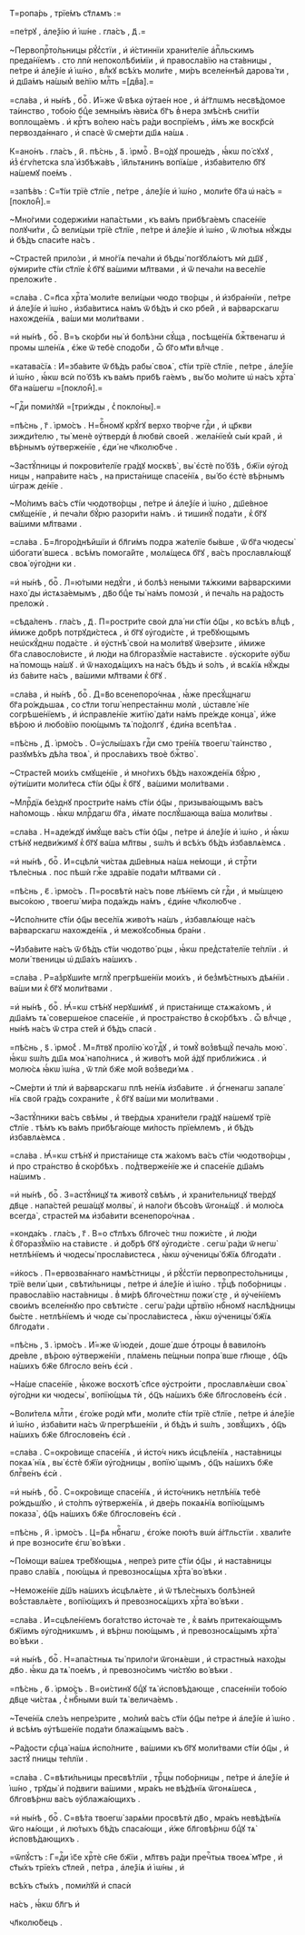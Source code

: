 Т=ропа́рь , трїе́мъ ст҃лѧмъ :=

=пе́трꙋ , а҆леѯі́ю и҆ і҆ѡ́не . гла́съ , д҃ .=

~Первопрⷭ҇то́льницы рꙋ́с̾стїи , и҆ и҆́стиннїи храни́телїе а҆пⷭ҇льскимъ преда́нїемъ . сто лпѝ непоколѣби́мїи , и҆ правосла́вїю на ста́вницы , пе́тре и҆ а҆леѯі́е и҆ і҆ѡ́но , влⷣкꙋ всѣ́хъ моли́те , ми́ръ вселе́ннѣй дарова́ ти , и҆ дш҃а́мъ на́шым̾ ве́лїю млⷭ҇ть =[двⷤа].=

=сла́ва , и҆ ны́нѣ , боⷢ҇ . И҆́=же ѿ́ вѣка ᲂу҆тае́н ное , и҆ а҆́гг҃лѡмъ несвѣ́домое та́инство , тобо́ю бцⷣе земны́мъ ꙗ҆ви́сѧ бг҃ъ в̾ нера змѣ́снѣ сни́тїи воплоща́емъ . и҆ крⷭ҇тъ во́лею на́съ ра́ди воспрїе́мъ , и҆́мъ же воскр҃сѝ первозда́ннаго , и҆ спасѐ ѿ сме́рти дш҃ѧ на́шѧ .

К=ано́нъ . гла́съ , и҃ . пѣ́снь , а҃ . і҆рмоⷭ҇ . В=о́дꙋ проше́дъ , ꙗ҆́кѡ по́ сꙋхꙋ , и҆з̾ є҆гѵ́петска ѕла̀ и҆збѣжа́въ , і҆и҃льтѧнинъ вопїѧ́ше , и҆зба́вителю бг҃ꙋ на́шемꙋ пое́мъ .

=запѣ́въ : С=т҃і́и трїѐ ст҃лїе , пе́тре , а҆леѯі́е и҆ і҆ѡ́но , моли́те бг҃а ѡ҆ на́съ =[покло́н̾].=

~Мно́гими содержи́ми напа́стьми , къ ва́мъ прибѣга́емъ спасе́нїе полꙋчи́ти , ѽ вели́цыи трїѐ ст҃лїе , пе́тре и҆ а҆леѯі́е и҆ і҆ѡ́но , ѿ лю́тыѧ нꙋ́жды и҆ бѣ́дъ спаси́те на́съ .

~Страсте́й прило́зи , и҆ мно́гїѧ печа́ли и҆ бѣды̀ погꙋблѧ́ютъ мѝ дш҃ꙋ , ᲂу҆мири́те ст҃і́и ст҃лїе к̾ бг҃ꙋ ва́шими мл҃твами , и҆ ѿ печа́ли на весе́лїе преложи́те .

=сла́ва . С=п҃са хрⷭ҇та̀ моли́те вели́цыи чюдо тво́рцы , и҆ и҆збра́ннїи , пе́тре и҆ а҆леѯі́е и҆ і҆ѡ́но , и҆зба́витисѧ на́мъ ѿ бѣ́дъ и҆ ско рбе́й , и҆ ва́рварскагѡ нахожде́нїѧ , ва́ши ми моли́твами .

=и҆ ны́нѣ , боⷢ҇ . В=ъ ско́рби ны̀ и҆ болѣ́зни сꙋ́ща , посѣще́нїѧ бжⷭ҇твенагѡ и҆ промы шле́нїѧ , є҆́же ѿ тебѐ сподо́би , ѽ бг҃о мт҃и влⷣчце .

=катава́сїѧ : И҆=зба́вите ѿ бѣ́дъ рабы̀ своѧ̀ , ст҃і́и трїѐ ст҃лїе , пе́тре , а҆леѯі́е и҆ і҆ѡ́но , ꙗ҆́кѡ всѝ по́ бз҃ѣ къ ва́мъ прибѣ га́емъ , вы́ бо мо́лите ѡ҆ на́съ хрⷭ҇та̀ бг҃а на́шегѡ =[покло́н̾].=

~Гдⷭ҇и поми́лꙋй =[три́жды , с̾ покло́ны].=

=пѣ́снь , г҃ . і҆рмо́съ . Н=бⷭ҇номꙋ крꙋ́гꙋ верхо тво́рче гдⷭ҇и , и҆ цр҃кви зижди́телю , ты̀ менѐ ᲂу҆твердѝ в̾ любвѝ свое́й . жела́нїем̾ сы́и кра́й , и҆ вѣ́рнымъ ᲂу҆тверже́нїе , є҆ди́ не чл҃колю́бче .

~Застꙋ́пницы и҆ покрови́телїе гра́дꙋ москвѣ̀ , вы̀ є҆стѐ по́ бз҃ѣ , бж҃їи ᲂу҆го́д ницы , напра́вите на́съ , на приста́нище спасе́нїѧ , вы́ бо є҆стѐ вѣ́рнымъ ѡ҆граж де́нїе .

~Мо́лимъ ва́съ ст҃і́и чюдотво́рцы , пе́тре и҆ а҆леѯі́е и҆ і҆ѡ́но , дш҃е́вное смꙋще́нїе , и҆ печа́ли бꙋ́рю разори́ти на́мъ . и҆ тишинꙋ̀ пода́ти , к̾ бг҃ꙋ ва́шими мл҃твами .

=сла́ва . Б=л҃горо́днѣйшїи и҆ бл҃ги́мъ подра жа́телїе бы́вше , ѿ бг҃а чюдесы̀ ѡ҆богати́ вшесѧ . всѣ́мъ помога́йте , молѧ́щесѧ бг҃ꙋ , ва́съ прославлѧ́ющꙋ своѧ̀ ᲂу҆го́дни ки .

=и҆ ны́нѣ , боⷢ҇ . Л=ю́тыми недꙋ́ги , и҆ болѣ́з неными тѧ́жкими ва́рварскими нахо́ ды и҆стѧза́емымъ , дв҃о бцⷣе ты̀ на́мъ помозѝ , и҆ печа́ль на ра́дость преложѝ .

=сѣда́ленъ . гла́съ , д҃ . П=ростри́те своѝ дла́ ни ст҃і́и ѻ҆ц҃ы , ко всѣ́хъ влⷣцѣ , и҆́миже до́брѣ потрꙋди́стесѧ , и҆ бг҃ꙋ ᲂу҆годи́сте , и҆ тре́бꙋющымъ неѡ҆скꙋ́днѡ пода́сте . и҆ ᲂу҆стнѣ̀ своѝ на моли́твꙋ ѿве́рзите , и҆́миже бг҃а славосло́висте , и҆ лю́ди на бл҃горазꙋ́мїе наста́висте . ᲂу҆скори́те ᲂу҆́бѡ на́ помощь на́шꙋ . и҆ ѿ находѧ́щихъ на на́съ бѣ́дъ и҆ ѕо́лъ , и҆ всѧ́кїѧ нꙋ́жды и҆з ба́вите на́съ , ва́шими мл҃твами к̾ бг҃ꙋ .

=сла́ва , и҆ ны́нѣ , боⷢ҇ . Д=в҃о всенепоро́чнаѧ , ꙗ҆́же пресꙋ́щнагѡ бг҃а ро́ждьшаѧ , со ст҃ли тогѡ̀ непреста́ннѡ молѝ , ѡ҆ставле́ нїе согрѣше́нїемъ , и҆ и҆справле́нїе житїю̀ да́ти на́мъ пре́жде конца̀ , и҆́же вѣ́рою и҆ любо́вїю пою́щымъ тѧ̀ по́долгꙋ , є҆ди́на всепѣ́таѧ .

=пѣ́снь , д҃ . і҆рмо́съ . О=у҆слы́шахъ гдⷭ҇и смо тре́нїѧ твоегѡ̀ та́инство , разꙋмѣ́хъ дѣ́ла твоѧ̀ , и҆ просла́вихъ твоѐ бжⷭ҇тво̀ .

~Страсте́й мои́хъ смꙋще́нїе , и҆ мно́гихъ бѣ́дъ нахожде́нїѧ бꙋ́рю , ᲂу҆ти́шити моли́тесѧ ст҃і́и ѻ҆ц҃ы к̾ бг҃ꙋ , ва́шими моли́твами .

~Млрⷭ҇дїѧ бе́зднꙋ простри́те на́мъ ст҃і́и ѻ҆ц҃ы , призыва́ющымъ ва́съ на́помощь . ꙗ҆́кѡ млрⷭ҇дагѡ бг҃а , и҆́мате послꙋ́шающа ва́ша моли́твы .

=сла́ва . Н=аде́ждꙋ и҆мꙋ́ще ва́съ ст҃і́и ѻ҆ц҃ы , пе́тре и҆ а҆леѯі́е и҆ і҆ѡ́но , и҆ ꙗ҆́кѡ стѣ́нꙋ недви́жимꙋ к̾ бг҃ꙋ ва́ша мл҃твы , ѕѡ́лъ и҆ всѣ́хъ бѣ́дъ и҆збавлѧ́емсѧ .

=и҆ ны́нѣ , боⷢ҇ . И҆=сцѣлѝ чи́стаѧ дш҃е́вныѧ на́шѧ не́мощи , и҆ стрⷭ҇ти тѣле́сныѧ . пос пѣшѝ гжⷭ҇е здра́вїе пода́ти мл҃твами сѝ .

=пѣ́снь , є҃ . і҆рмо́съ . П=росвѣтѝ на́съ пове лѣ́нїемъ сѝ гдⷭ҇и , и҆ мы́шцею высо́кою , твоегѡ̀ ми́ра пода́ждь на́мъ , є҆ди́не чл҃колю́бче .

~И҆спо́лните ст҃і́и ѻ҆ц҃ы весе́лїѧ живо́тъ на́шъ , и҆збавлѧ́юще на́съ ва́рварскагѡ нахожде́нїѧ , и҆ межоꙋсо́бныѧ бра́ни .

~И҆зба́вите на́съ ѿ бѣ́дъ ст҃і́и чюдотво́ рцы , ꙗ҆́кѡ пред̾ста́телїе те́плїи . и҆ моли́ твеницы ѡ҆ дш҃а́хъ на́шихъ .

=сла́ва . Р=аз̾рꙋши́те мглꙋ̀ прегрѣше́нїи мои́хъ , и҆ без̾мѣ́стныхъ дѣѧ́нїи . ва́ши ми к̾ бг҃ꙋ моли́твами .

=и҆ ны́нѣ , боⷢ҇ . Ꙗ҆́=кѡ стѣ́нꙋ нерꙋши́мꙋ , и҆ приста́нище стѧжа́хомъ , и҆ дш҃а́мъ тѧ̀ соверше́ное спасе́нїе , и҆ простра́нство в̾ ско́рбѣхъ . ѽ влⷣчце , ны́нѣ на́съ ѿ стра сте́й и҆ бѣ́дъ спасѝ .

=пѣ́снь , ѕ҃ . і҆рмо́с̾ . М=л҃твꙋ пролїю̀ ко́ гдⷭ҇ꙋ , и҆ томꙋ̀ воз̾вѣщꙋ̀ печа́ль мою̀ . ꙗ҆́кѡ ѕѡ́лъ дш҃ѧ моѧ̀ напо́лнисѧ , и҆ живо́тъ мо́й а҆́дꙋ прибли́жисѧ . и҆ молю́сѧ ꙗ҆́кѡ і҆ѡ́на , ѿ тлѝ бж҃е мо́й воз̾веди́ мѧ .

~Сме́рти и҆ тлѝ и҆ ва́рварскагѡ плѣ не́нїѧ и҆зба́вите . и҆ ѻ҆́гненагѡ запале́ нїѧ сво́й гра́дъ сохрани́те , к̾ бг҃ꙋ ва́ши ми моли́твами .

~Застꙋ́пники ва́съ свѣ́мы , и҆ тве́рдыѧ храни́тели гра́дꙋ на́шемꙋ трїѐ ст҃лїе . тѣ́мъ къ ва́мъ прибѣга́юще ми́лость прїе́млемъ , и҆ бѣ́дъ и҆збавлѧ́емсѧ .

=сла́ва . Ꙗ҆́=кѡ стѣ́нꙋ и҆ приста́нище стѧ жа́хомъ ва́съ ст҃і́и чюдотво́рцы , и҆ про стра́нство в̾ ско́рбѣхъ . под̾тверже́нїе же и҆ спасе́нїе дш҃а́мъ на́шимъ .

=и҆ ны́нѣ , боⷢ҇ . З=астꙋ́ницꙋ тѧ животꙋ̀ свѣ́мъ , и҆ храни́тельницꙋ тве́рдꙋ дв҃це . напа́стей реша́щꙋ молвы̀ , и҆ нало́ги бѣсо́въ ѿгонѧ́щꙋ . и҆ молю́сѧ всегда̀ , страсте́й мѧ и҆зба́вити всенепоро́чнаѧ .

=конда́къ . гла́съ , г҃ . В=о ст҃лѣхъ бл҃гоче́с тнѡ пожи́сте , и҆ лю́ди к̾ бг҃оразꙋ́мїю на ста́висте . и҆ до́брѣ бг҃ꙋ ᲂу҆годи́сте . сегѡ̀ ра́ди ѿ негѡ̀ нетлѣ́нїемъ и҆ чюдесы̀ просла́вистесѧ , ꙗ҆́кѡ ᲂу҆ченицы̀ бж҃їѧ бл҃года́ти .

=и҆́косъ . П=ервозва́ннаго намѣ́стницы , и҆ рꙋ́с̾стїи первопресто́льницы , трїѐ вели́ цыи , свѣти́льницы , пе́тре и҆ а҆леѯі́е и҆ і҆ѡ́но . трⷪ҇цѣ побо́рницы . правосла́вїю наста́вницы . в̾ ми́рѣ бл҃гоче́стнѡ пожи́ сте , и҆ ᲂу҆че́нїемъ свои́мъ вселе́ннꙋю про свѣти́сте . сегѡ̀ ра́ди црⷭ҇твїю нбⷭ҇номꙋ наслѣ́дницы бы́сте . нетлѣ́нїемъ и҆ чюде сы̀ просла́вистесѧ , ꙗ҆́кѡ ᲂу҆ченицы̀ бж҃їѧ бл҃года́ти .

=пѣ́снь , з҃ . і҆рмо́съ . И҆́=же ѿ і҆юде́и , доше́ дше ѻ҆́троцы в̾ вавило́нъ дре́вле , вѣ́рою ᲂу҆тверже́нїи , пла́мень пе́щныи попра́ вше гл҃юще , ѻ҆ц҃ъ на́шихъ бж҃е бл҃госло ве́нъ є҆сѝ .

~На́ше спасе́нїе , ꙗ҆́коже восхотѣ̀ сп҃се ᲂу҆стро́ити , прославлѧ́еши своѧ̀ ᲂу҆го́дни ки чюдесы̀ , вопїю́щыѧ тѝ , ѻ҆ц҃ъ на́шихъ бж҃е бл҃гослове́нъ є҆сѝ .

~Воли́телѧ млⷭ҇ти , є҆го́же родѝ мт҃и , моли́те ст҃і́и трїѐ ст҃лїе , пе́тре и҆ а҆леѯі́е и҆ і҆ѡ́но , и҆зба́вити на́съ ѿ прегрѣше́нїи , и҆ бѣ́дъ и҆ ѕѡ́лъ , зовꙋ́щихъ , ѻ҆ц҃ъ на́шихъ бж҃е бл҃гослове́нъ є҆сѝ .

=сла́ва . С=окро́вище спасе́нїѧ , и҆ и҆сто́ч никъ и҆сцѣле́нїѧ , наста́вницы покаѧ́ нїѧ , вы̀ є҆стѐ бж҃їи ᲂу҆го́дницы , вопїю́ щымъ , ѻ҆ц҃ъ на́шихъ бж҃е блгⷭ҇ве́нъ є҆сѝ .

=и҆ ны́нѣ , боⷢ҇ . С=окро́вище спасе́нїѧ , и҆ и҆сто́чникъ нетлѣ́нїѧ тебѐ ро́ждьшꙋю , и҆ сто́лпъ ᲂу҆тверже́нїѧ , и҆ две́рь покаѧ́нїѧ вопїю́щымъ показа̀ , ѻ҆ц҃ъ на́шихъ бж҃е бл҃гослове́нъ є҆сѝ .

=пѣ́снь , и҃ . і҆рмо́съ . Ц=р҃ѧ нбⷭ҇нагѡ , є҆го́же пою́тъ вѡ́и а҆́гг҃льстїи . хвали́те и҆ пре возноси́те є҆гѡ̀ во́ вѣки .

~По́мощи ва́шеѧ тре́бꙋющыѧ , непре́з рите ст҃і́и ѻ҆ц҃ы , и҆ наста́вницы право сла́вїѧ , пою́щыѧ и҆ превозносѧ́щыѧ хрⷭ҇та̀ во́ вѣки .

~Неможе́нїе д́ш҃ъ на́шихъ и҆сцѣлѧ́ете , и҆ ѿ тѣле́сныхъ болѣ́зней воз̾ставлѧ́ете , вопїю́щихъ и҆ превозносѧ́щихъ хрⷭ҇та̀ во́ вѣки .

=сла́ва . И҆=сцѣле́нїемъ бога́тство и҆сточа́е те , к̾ ва́мъ притека́ющымъ бж҃їимъ ᲂу҆го́дникѡмъ , и҆ вѣ́рнѡ пою́щымъ , и҆ превозносѧ́щымъ хрⷭ҇та̀ во́ вѣки .

=и҆ ны́нѣ , боⷢ҇ . Н=апа́стныѧ ты̀ прило́ги ѿгонѧ́еши , и҆ страстны́ѧ нахо́ды дв҃о . ꙗ҆́кѡ да тѧ̀ пое́мъ , и҆ превозно́симъ чи́стꙋю во́ вѣки .

=пѣ́снь , ѳ҃ . і҆рмо́съ . В=ои́стинꙋ бцⷣꙋ тѧ̀ и҆сповѣ́дающе , спасе́ннїи тобо́ю дв҃це чи́стаѧ , с̾ нбⷭ҇ными вѡ́и тѧ̀ велича́емъ .

~Тече́нїѧ сле́зъ непре́зрите , мо́лим̾ ва́съ ст҃і́и ѻ҆ц҃ы пе́тре и҆ а҆леѯі́е и҆ і҆ѡ́но . и҆ всѣ́мъ ᲂу҆тѣше́нїе пода́ти блажа́щымъ ва́съ .

~Ра́дости срⷣца̀ на́шѧ и҆спо́лните , ва́шими къ бг҃ꙋ моли́твами ст҃і́и ѻ҆ц҃ы , и҆ застꙋ́ пницы те́плїи .

=сла́ва . С=вѣти́льницы пресвѣ́тлїи , трⷪ҇цы побо́рницы , пе́тре и҆ а҆леѯі́е и҆ і҆ѡ́но , трꙋды̀ и҆ по́двиги ва́шими , мра́къ не вѣ́дѣнїѧ ѿгонѧ́шесѧ , бл҃говѣ́рнѡ ва́съ ᲂу҆блажа́ющихъ .

=и҆ ны́нѣ , боⷢ҇ . С=вѣ́та твоегѡ̀ зарѧ́ми просвѣтѝ дв҃о , мра́къ невѣ́дѣнїѧ ѿго нѧ́ющи , и҆ лю́тыхъ бѣ́дъ спаса́ющи , и҆́же бл҃говѣ́рнѡ бцⷣꙋ тѧ̀ и҆сповѣ́дающихъ .

=ѿпꙋ́стъ : Г=дⷭ҇и і҆с҃е хрⷭ҇тѐ сн҃е бж҃їи , мл҃твъ ра́ди пречⷭ҇тыѧ твоеѧ̀ мт҃ре , и҆ ст҃ы́хъ трїе́хъ ст҃лей , пе́тра , а҆леѯі́ѧ и҆ і҆ѡ́ны , и҆

всѣ́хъ ст҃ы́хъ , поми́лꙋй и҆ спасѝ

на́съ , ꙗ҆́кѡ бл҃гъ и҆

чл҃колю́бецъ .


